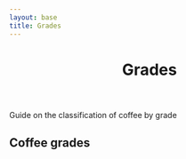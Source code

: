 ```yaml
---
layout: base
title: Grades
---
```

<header>
  <div class="container">
    <div class="header-content">
      <h1>Grades</h1>
    </div>
  </div>
</header>

<article> 
  <div class="container">
    <div class="row">
      <div class="col-md-8 mx-auto">
        <p class="lead">
          Guide on the classification of coffee by grade
        </p>
        <h2>Coffee grades</h2>
        <div id="coffeegrades"></div>
      </div>
    </div>
  </div>
</article>

<script src="/js/vendor/jquery.min.js"></script>
<script src="/plugins/gotopage.js"></script>
<script src="/plugins/ajaxpaging.js"></script>
<script src="/js/vendor/jquery.columns.min.js"></script>
<script>
  //Coffee grades
  $.ajax({
      url:'/data/grades/coffeegrades.json',
      dataType: 'json', 
      success: function(json) { 
          coffeegrades = $('#coffeegrades').columns({
              data:json
          }); 
      }
  }); 
</script> 